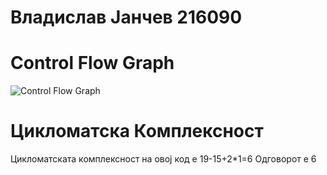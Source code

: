 # Владислав Јанчев 216090
# Control Flow Graph


![Control Flow Graph](https://github.com/vjancev/SI_2024_lab2_216090/assets/164734421/d0b15681-e1ac-4f7e-a4fb-13eb19e07d8e)

# Цикломатска Комплексност
Цикломатската комплексност на овој код е 19-15+2*1=6 Одговорот е 6
